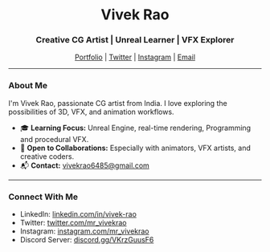 <h1 align="center">Vivek Rao</h1>
<h3 align="center">Creative CG Artist | Unreal Learner | VFX Explorer</h3>

<p align="center">
  <a href="https://bento.me/vivek-rao" target="_blank">Portfolio</a> |
  <a href="https://twitter.com/mr_vivekrao" target="_blank">Twitter</a> |
  <a href="https://www.instagram.com/mr_vivekrao" target="_blank">Instagram</a> |
  <a href="mailto:vivekrao6485@gmail.com">Email</a>
</p>

---

### About Me

I'm Vivek Rao, passionate CG artist from India. I love exploring the possibilities of 3D, VFX, and animation workflows.

- 🎓 **Learning Focus:** Unreal Engine, real-time rendering, Programming and procedural VFX.
- 🤝 **Open to Collaborations:** Especially with animators, VFX artists, and creative coders.
- 📬 **Contact:** vivekrao6485@gmail.com

---

### Connect With Me

- LinkedIn: [linkedin.com/in/vivek-rao](https://linkedin.com/in/vivek-rao)
- Twitter: [twitter.com/mr_vivekrao](https://twitter.com/mr_vivekrao)
- Instagram: [instagram.com/mr_vivekrao](https://instagram.com/mr_vivekrao)
- Discord Server: [discord.gg/VKrzGuusF6](https://discord.gg/VKrzGuusF6)

